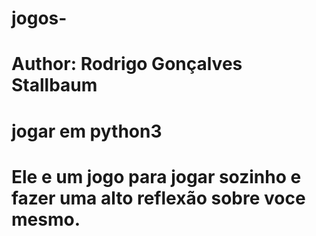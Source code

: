 # jogos-
# Author: Rodrigo Gonçalves Stallbaum
# jogar em python3 
# Ele e um jogo para jogar sozinho e fazer uma alto reflexão sobre voce mesmo.
